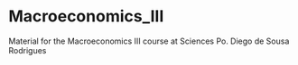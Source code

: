 # Macroeconomics_III

Material for the Macroeconomics III course at Sciences Po. 
Diego de Sousa Rodrigues
